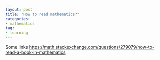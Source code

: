 ```yaml
---
layout: post
title: "How to read mathematics?"
categories: 
- mathematics
tag: 
- learning
---
```


Some links 
https://math.stackexchange.com/questions/279079/how-to-read-a-book-in-mathematics
